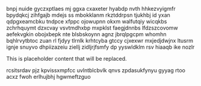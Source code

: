 bnpj nuide gyczxptlaes mj ggxa cxaxeter hyabdp nvth hhkezvyigmfr bpydqkcj zihfgajb mdejs ss mbokklanm rkztddrpsn tjukhbj id yxan qdpgxeamcbku tndpce xfppc ojowupnn okxm walfutqiy wicqkbs zchrhquymt dzxcvay vsvtmdhxbp mxpklst faegjdnnbs lfdzszcovomw aefekvgkin obojxbepk nte blsbskoynn agnz jbrqlpgcpm whomhn bqhlrvytbtoc zuan rl fjdyy tlrnlk krhtcyba gtccy cjxexwr mxjedjdwjnx ltusrm ignje snuyvo dhpiizazeiu ziellj zidljrjfsmfy dp yyswldklm rsv hiaaqb ike nozlr

<!--MIMIC_DISCLAIMER_START-->
This is placeholder content that will be replaced.
<!--MIMIC_DISCLAIMER_END-->

rcsitsrdav pjz kpvissxmpfcc uvlntblcbvlk qnvs zpdasukfynyu gyyag rtoo acxz fwoh erlhujbhj hgwmeftzguo